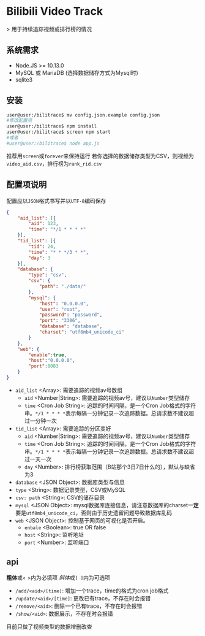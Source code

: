 # Bilibili Video Track

&gt; 用于持续追踪视频或排行榜的情况

## 系统需求

- Node.JS &gt;= 10.13.0
- MySQL 或 MariaDB (选择数据储存方式为Mysql时)
- sqlite3

## 安装

```sh
user@user:/bilitrace$ mv config.json.example config.json
#修改配置项
user@user:/bilitrace$ npm install
user@user:/bilitrace$ screen npm start
#或者
#user@user:/bilitrace$ node app.js
```

推荐用`screen`或`forever`来保持运行
若你选择的数据储存类型为CSV，则视频为`video_aid.csv`，排行榜为`rank_rid.csv`

## 配置项说明

配置应以`JSON`格式书写并以`UTF-8`编码保存

```json
{
    "aid_list": [{
        "aid": 123,
        "time": "*/1 * * * *"
    }],
    "tid_list": [{
        "tid": 24,
        "time": "* * */3 * *",
        "day": 3
    }],
    "database": {
        "type": "csv",
        "csv": {
            "path": "./data/"
        },
        "mysql": {
            "host": "0.0.0.0",
            "user": "root",
            "password": "password",
            "port": "3306",
            "database": "database",
            "charset": "utf8mb4_unicode_ci"
        }
    },
    "web": {
        "enable":true,
        "host":"0.0.0.0",
        "port":8083
    }
}
```

- `aid_list` &lt;Array&gt;: 需要追踪的视频av号数组
  - `aid` &lt;Number|String&gt;: 需要追踪的视频av号，建议以`Number`类型储存
  - `time` &lt;Cron Job String&gt;: 追踪的时间间隔，是一个Cron Job格式的字符串。`*/1 * * * *`表示每隔一分钟记录一次追踪数据。总请求数不建议超过一分钟一次
- `tid_list` &lt;Array&gt;: 需要追踪的分区变好
  - `aid` &lt;Number|String&gt;: 需要追踪的视频av号，建议以`Number`类型储存
  - `time` &lt;Cron Job String&gt;: 追踪的时间间隔，是一个Cron Job格式的字符串。`*/1 * * * *`表示每隔一分钟记录一次追踪数据。总请求数不建议超过一天一次
  - `day` &lt;Number&gt;: 排行榜获取范围（B站那个3日7日什么的），默认与缺省为3
- `database` &lt;JSON Object&gt;: 数据库类型与信息
- `type` &lt;String&gt;: 数据记录类型，CSV或MySQL
- `csv: path` &lt;String&gt;: CSV的储存目录
- `mysql` &lt;JSON Object&gt;: mysql数据库连接信息，请注意数据库的charset**一定**要是`utf8mb4_unicode_ci`，否则由于历史遗留问题导致数据库乱码
- `web` &lt;JSON Object&gt;: 控制基于网页的可视化是否开启。
  - `enbale` &lt;Boolean&gt;: true OR false
  - `host` &lt;String&gt;: 监听地址
  - `port` &lt;Number&gt;: 监听端口

## api

**粗体**或`< >`内为必填项 *斜体*或`[ ]`内为可选项

- `/add/<aid>/[time]`: 增加一个trace，time的格式为cron job格式
- `/update/<aid>/[time]`: 更改已有trace，不存在时会报错
- `/remove/<aid>`: 删除一个已有trace，不存在时会报错
- `/show/<aid>`: 数据展示，不存在时会报错

目前只做了视频类型的数据增删改查

